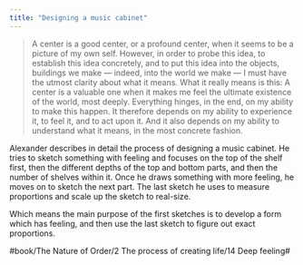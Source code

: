 ```yaml
---
title: "Designing a music cabinet"
---
```


> A center is a good center, or a profound center, when it seems to be a picture of my own self. However, in order to probe this idea, to establish this idea concretely, and to put this idea into the objects, buildings we make — indeed, into the world we make — I must have the utmost clarity about what it means. What it really means is this: A center is a valuable one when it makes me feel the ultimate existence of the world, most deeply. Everything hinges, in the end, on my ability to make this happen. It therefore depends on my ability to experience it, to feel it, and to act upon it. And it also depends on my ability to understand what it means, in the most concrete fashion.  

Alexander describes in detail the process of designing a music cabinet.
He tries to sketch something with feeling and focuses on the top of the shelf first, then the different depths of the top and bottom parts, and then the number of shelves within it. Once he draws something with more feeling, he moves on to sketch the next part. The last sketch he uses to measure proportions and scale up the sketch to real-size.

Which means the main purpose of the first sketches is to develop a form which has feeling, and then use the last sketch to figure out exact proportions.

#book/The Nature of Order/2 The process of creating life/14 Deep feeling#